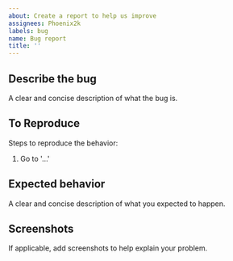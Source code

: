 ```yaml
---
about: Create a report to help us improve
assignees: Phoenix2k
labels: bug
name: Bug report
title: ''
---
```


## Describe the bug

A clear and concise description of what the bug is.

## To Reproduce

Steps to reproduce the behavior:

1. Go to '...'

## Expected behavior

A clear and concise description of what you expected to happen.

## Screenshots

If applicable, add screenshots to help explain your problem.
